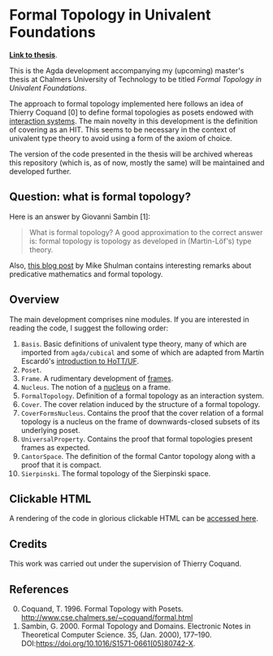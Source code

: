 # Formal Topology in Univalent Foundations

[**Link to thesis**](https://hdl.handle.net/20.500.12380/301098).

This is the Agda development accompanying my (upcoming) master's thesis at Chalmers
University of Technology to be titled _Formal Topology in Univalent Foundations_.

The approach to formal topology implemented here follows an idea of Thierry Coquand [0] to
define formal topologies as posets endowed with [interaction systems][2]. The main novelty
in this development is the definition of covering as an HIT. This seems to be necessary in
the context of univalent type theory to avoid using a form of the axiom of choice.

The version of the code presented in the thesis will be archived whereas this repository
(which is, as of now, mostly the same) will be maintained and developed further.

## Question: what is formal topology?

Here is an answer by Giovanni Sambin [1]:

> What is formal topology? A good approximation to the correct answer is: formal topology
> is topology as developed in (Martin-Löf's) type theory.

Also, [this blog post][6] by Mike Shulman contains interesting remarks about predicative
mathematics and formal topology.

## Overview

The main development comprises nine modules. If you are interested in reading the code, I
suggest the following order:

1. `Basis`. Basic definitions of univalent type theory, many of which are imported from
    `agda/cubical` and some of which are adapted from Martín Escardó's
    [introduction to HoTT/UF][4].
2. `Poset`.
3. `Frame`. A rudimentary development of [frames][5].
4. `Nucleus`. The notion of a [nucleus][3] on a frame.
5. `FormalTopology`. Definition of a formal topology as an interaction system.
6. `Cover`. The cover relation induced by the structure of a formal topology.
7. `CoverFormsNucleus`. Contains the proof that the cover relation of a formal topology is
   a nucleus on the frame of downwards-closed subsets of its underlying poset.
8. `UniversalProperty`. Contains the proof that formal topologies present frames as
   expected.
9. `CantorSpace`. The definition of the formal Cantor topology along with a proof that it
   is compact.
10. `Sierpinski`. The formal topology of the Sierpinski space.
   
## Clickable HTML

A rendering of the code in glorious clickable HTML can be [accessed here][7].

## Credits

This work was carried out under the supervision of Thierry Coquand.

## References

0. Coquand, T. 1996. Formal Topology with Posets. http://www.cse.chalmers.se/~coquand/formal.html
1. Sambin, G. 2000. Formal Topology and Domains. Electronic Notes in Theoretical Computer Science. 35, (Jan. 2000), 177–190. DOI:https://doi.org/10.1016/S1571-0661(05)80742-X.

[2]: http://www.dcs.ed.ac.uk/home/pgh/interactive_systems.html
[3]: https://ncatlab.org/nlab/show/nucleus
[4]: https://www.cs.bham.ac.uk/~mhe/HoTT-UF-in-Agda-Lecture-Notes/HoTT-UF-Agda.html
[5]: https://ncatlab.org/nlab/show/frame
[6]: https://golem.ph.utexas.edu/category/2011/01/topos_theory_can_make_you_a_pr.html
[7]: https://ayberkt.github.io/formal-topology-in-UF/Main.html
